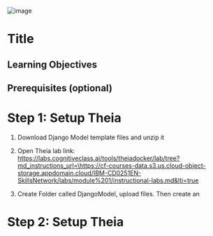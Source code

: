 ![image](../../SN/CAD7/IBM-CD0251EN-SkillsNetwork/labs/module%201/images/IDSNlogo.png)

# Title
## Learning Objectives
## Prerequisites (optional)


# Step 1: Setup Theia

1. Download Django Model template files and unzip it

2. Open Theia lab link:
https://labs.cognitiveclass.ai/tools/theiadocker/lab/tree?md_instructions_url=\https://cf-courses-data.s3.us.cloud-object-storage.appdomain.cloud/IBM-CD0251EN-SkillsNetwork/labs/module%201/instructional-labs.md&lti=true

3. Create Folder called DjangoModel, upload files. Then create an 


# Step 2: Setup Theia

<codeblock>